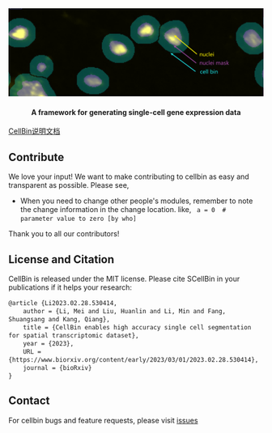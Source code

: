 <div align="center">
  <img src="docs/images/cellbin.png"><br/>
  <h4 align="center">
    A framework for generating single-cell gene expression data
  </h4>
</div>

[CellBin说明文档](docs/md/CellBin_1.0/CellBin解决方案技术说明.md)


## <div align="left">Contribute</div>
We love your input! We want to make contributing to cellbin as easy and transparent as possible. Please see,
- When you need to change other people's modules, remember to note the change information in the change location. like,
``` a = 0  #  parameter value to zero [by who]```

Thank you to all our contributors!

## License and Citation <br>
CellBin is released under the MIT license. Please cite SCellBin in your publications if it helps your research: <br>
```text
@article {Li2023.02.28.530414,
	author = {Li, Mei and Liu, Huanlin and Li, Min and Fang, Shuangsang and Kang, Qiang},
	title = {CellBin enables high accuracy single cell segmentation for spatial transcriptomic dataset},
	year = {2023},
	URL = {https://www.biorxiv.org/content/early/2023/03/01/2023.02.28.530414},
	journal = {bioRxiv}
}
```

## <div align="left">Contact</div>

For cellbin bugs and feature requests, please visit [issues](https://github.com/STOmics/CellBin-R/issues)